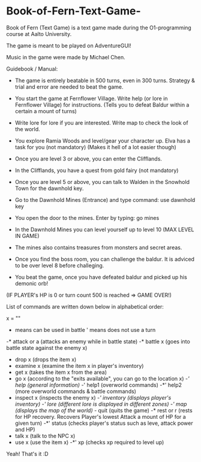 # Book-of-Fern-Text-Game-
Book of Fern (Text Game) is a text game made during the O1-programming course at Aalto University.

The game is meant to be played on AdventureGUI!


Music in the game were made by Michael Chen.


Guidebook / Manual:

- The game is entirely beatable in 500 turns, even in 300 turns. Strategy & trial and error are needed to beat the game.

- You start the game at Fernflower Village. Write help (or lore in Fernflower Village) for instructions.
	(Tells you to defeat Baldur within a certain a mount of turns)

- Write lore for lore if you are interested. Write map to check the look of the world.

- You explore Ramia Woods and level/gear your character up. Elva has a task for you (not mandatory) (Makes it hell of a lot easier though)

- Once you are level 3 or above, you can enter the Clifflands.

- In the Clifflands, you have a quest from gold fairy (not mandatory)

- Once you are level 5 or above, you can talk to Walden in the Snowhold Town for the dawnhold key.

- Go to the Dawnhold Mines (Entrance) and type command: use dawnhold key

- You open the door to the mines. Enter by typing: go mines

- In the Dawnhold Mines you can level yourself up to level 10 (MAX LEVEL IN GAME)

- The mines also contains treasures from monsters and secret areas.

- Once you find the boss room, you can challenge the baldur. It is adviced to be over level 8 before challeging.

- You beat the game, once you have defeated baldur and picked up his demonic orb!

(IF PLAYER's HP is 0 or turn count 500 is reached => GAME OVER!)



List of commands are written down below in alphabetical order:

x = ""
* means can be used in battle
' means does not use a turn

-* attack or a (attacks an enemy while in battle state)
-* battle x (goes into battle state against the enemy x)
- drop x (drops the item x)
- examine x (examine the item x in player's inventory)
- get x (takes the item x from the area)
- go x (according to the "exits available", you can go to the location x)
-*' help (general information)
-*' help1 (overworld commands)
-*' help2 (more overworld commands & battle commands)
- inspect x (inspects the enemy x)
-*' inventory (displays player's inventory)
-' lore (different lore is displayed in different zones)
-' map (displays the map of the world)
-* quit (quits the game)
-* rest or r (rests for HP recovery. Recovers Player's lowest Attack a mount of HP for a given turn)
-*' status (checks player's status such as leve, attack power and HP)
- talk x (talk to the NPC x)
- use x (use the item x)
-*' xp (checks xp required to level up)

Yeah! That's it :D

